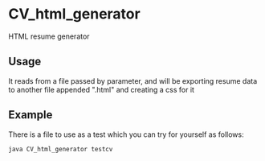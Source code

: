 # CV_html_generator
HTML resume generator


## Usage
It reads from a file passed by parameter, and will be exporting resume data to another file appended ".html" and creating a css for it


## Example
There is a file to use as a test which you can try for yourself as follows:
```javac
java CV_html_generator testcv
```